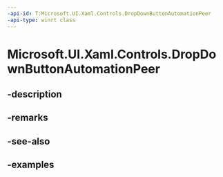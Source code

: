 ```yaml
---
-api-id: T:Microsoft.UI.Xaml.Controls.DropDownButtonAutomationPeer
-api-type: winrt class
---
```


<!-- Class syntax.
public class DropDownButtonAutomationPeer : ButtonAutomationPeer, ButtonAutomationPeer, IExpandCollapseProvider
-->

# Microsoft.UI.Xaml.Controls.DropDownButtonAutomationPeer

## -description

## -remarks

## -see-also

## -examples

